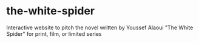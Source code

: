 # the-white-spider
Interactive website to pitch the novel written by Youssef Alaoui "The White Spider" for print, film, or limited series
